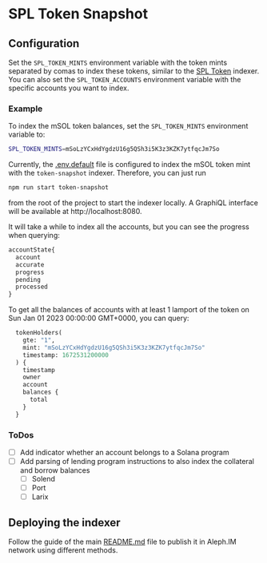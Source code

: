 # SPL Token Snapshot

## Configuration

Set the `SPL_TOKEN_MINTS` environment variable with the token mints
separated by comas to index these tokens, similar to the [SPL Token](https://github.com/aleph-im/solana-indexer-library/tree/main/packages/spl-token) indexer.
You can also set the `SPL_TOKEN_ACCOUNTS` environment variable with the specific accounts you want to index.

### Example

To index the mSOL token balances, set the `SPL_TOKEN_MINTS` environment variable to:

``` sh
SPL_TOKEN_MINTS=mSoLzYCxHdYgdzU16g5QSh3i5K3z3KZK7ytfqcJm7So
```

Currently, the [.env.default](https://github.com/MHHukiewitz/solana-indexer-library/blob/feat/token-snapshot/.env.defaults)
file is configured to index the mSOL token mint with the `token-snapshot` indexer.
Therefore, you can just run

``` sh
npm run start token-snapshot
```

from the root of the project to start the indexer locally. A GraphiQL interface will be available at http://localhost:8080.

It will take a while to index all the accounts, but you can see the progress when querying:

``` graphql
accountState{
  account
  accurate
  progress
  pending
  processed
}
```

To get all the balances of accounts with at least 1 lamport of the token on Sun Jan 01 2023 00:00:00 GMT+0000, you can
query:

``` graphql
  tokenHolders(
    gte: "1",
    mint: "mSoLzYCxHdYgdzU16g5QSh3i5K3z3KZK7ytfqcJm7So"
    timestamp: 1672531200000
  ) {
    timestamp
    owner
    account
    balances {
      total
    }
  }
```

### ToDos

- [ ] Add indicator whether an account belongs to a Solana program
- [ ] Add parsing of lending program instructions to also index the collateral and borrow balances
  - [ ] Solend
  - [ ] Port
  - [ ] Larix

## Deploying the indexer

Follow the guide of the main [README.md](https://github.com/aleph-im/solana-indexer-library/blob/main/README.md) file
to publish it in Aleph.IM network using different methods.
